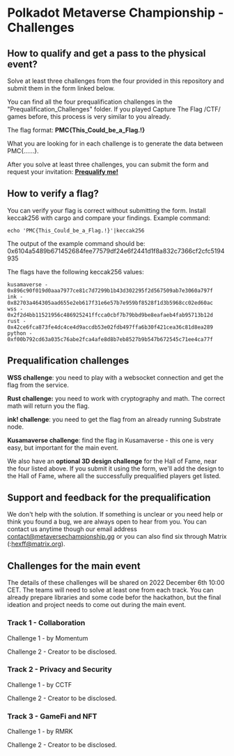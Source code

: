 # Polkadot Metaverse Championship - Challenges

## How to qualify and get a pass to the physical event?

Solve at least three challenges from the four provided in this repository and submit them in the form linked below.

You can find all the four prequalification challenges in the "Prequalification_Challenges" folder. If you played Capture The Flag /CTF/ games before, this process is very similar to you already.

The flag format: __PMC{This_Could_be_a_Flag.!}__

What you are looking for in each challenge is to generate the data between PMC{......}.

After you solve at least three challenges, you can submit the form and request your invitation:
__[Prequalify me!](https://www.cognitoforms.com/UnconditionalPeace/PolkadotMetaverseChampionshipPrequalification)__

## How to verify a flag?

You can verify your flag is correct without submitting the form. Install keccak256 with cargo and compare your findings. Example command:

```
echo 'PMC{This_Could_be_a_Flag.!}'|keccak256
```

The output of the example command should be: 0x6104a5489b671452684fee77579df24e6f2441d1f8a832c7366cf2cfc5194935

The flags have the following keccak256 values:

```
kusamaverse - 0x896c90f019d0aaa7977ce81c7d7299b1b43d302295f2d567509ab7e3060a797f
ink - 0x82703a464305aad655e2eb617f31e6e57b7e959bf8528f1d3b5968cc02ed60ac
wss - 0x2f2d4bb11521956c486925241ffcca0cbf7b79bbd9be8eafaeb4fab95713b12d
rust - 0x42ce6fca873fe4dc4ce4d9accdb53e02fdb497ffa6b30f421cea36c81d8ea289
python - 0xf00b792cd63a035c76abe2fca4afe8d8b7eb8527b9b547b672545c71ee4ca77f

```

## Prequalification challenges

__WSS challenge__: you need to play with a websocket connection and get the flag from the service.

__Rust challenge:__ you need to work with cryptography and math. The correct math will return you the flag.

__ink! challenge__: you need to get the flag from an already running Substrate node.

__Kusamaverse challenge__: find the flag in Kusamaverse - this one is very easy, but important for the main event.

We also have an __optional 3D design challenge__ for the Hall of Fame, near the four listed above. If you submit it using the form, we'll add the design to the Hall of Fame, where all the successfully prequalified players get listed.

## Support and feedback for the prequalification

We don't help with the solution. If something is unclear or you need help or think you found a bug, we are always open to hear from you.
You can contact us anytime though our email address contact@metaversechampionship.gg or you can also find six through Matrix (:hexff@matrix.org).

## Challenges for the main event

The details of these challenges will be shared on 2022 December 6th 10:00 CET. The teams will need to solve at least one from each track. You can already prepare libraries and some code befor the hackathon, but the final ideation and project needs to come out during the main event.

### Track 1 - Collaboration

Challenge 1 - by Momentum

Challenge 2 - Creator to be disclosed.

### Track 2 - Privacy and Security

Challenge 1 - by CCTF

Challenge 2 - Creator to be disclosed.

### Track 3 - GameFi and NFT

Challenge 1 - by RMRK

Challenge 2 - Creator to be disclosed.
